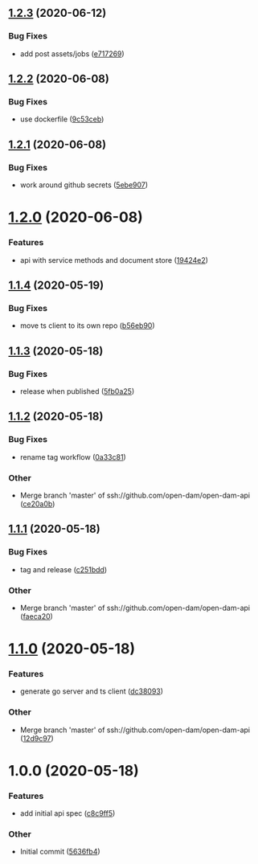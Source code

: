 ## [1.2.3](https://github.com/open-dam/open-dam-api/compare/v1.2.2...v1.2.3) (2020-06-12)

### Bug Fixes

- add post assets/jobs ([e717269](https://github.com/open-dam/open-dam-api/commit/e717269712042969b7c5159eb3604b9de788bb60))

## [1.2.2](https://github.com/open-dam/open-dam-api/compare/v1.2.1...v1.2.2) (2020-06-08)

### Bug Fixes

- use dockerfile ([9c53ceb](https://github.com/open-dam/open-dam-api/commit/9c53cebd5deee54d3edfef5ebe51f1c6a466eb9c))

## [1.2.1](https://github.com/open-dam/open-dam-api/compare/v1.2.0...v1.2.1) (2020-06-08)

### Bug Fixes

- work around github secrets ([5ebe907](https://github.com/open-dam/open-dam-api/commit/5ebe907a3e90967415980a9d3043f6ab0d79266d))

# [1.2.0](https://github.com/open-dam/open-dam-api/compare/v1.1.4...v1.2.0) (2020-06-08)

### Features

- api with service methods and document store ([19424e2](https://github.com/open-dam/open-dam-api/commit/19424e201586f12a376b0dbad66d4559660a4c50))

## [1.1.4](https://github.com/open-dam/open-dam-api/compare/v1.1.3...v1.1.4) (2020-05-19)

### Bug Fixes

- move ts client to its own repo ([b56eb90](https://github.com/open-dam/open-dam-api/commit/b56eb90fca6f44e47d5168e2bb4f2177700209f2))

## [1.1.3](https://github.com/open-dam/open-dam-api/compare/v1.1.2...v1.1.3) (2020-05-18)

### Bug Fixes

- release when published ([5fb0a25](https://github.com/open-dam/open-dam-api/commit/5fb0a251e6c4667aad8c544bde058df4d7ad9d8e))

## [1.1.2](https://github.com/open-dam/open-dam-api/compare/v1.1.1...v1.1.2) (2020-05-18)

### Bug Fixes

- rename tag workflow ([0a33c81](https://github.com/open-dam/open-dam-api/commit/0a33c812b1ba2bf6383c62de5edff5b75da47722))

### Other

- Merge branch 'master' of ssh://github.com/open-dam/open-dam-api ([ce20a0b](https://github.com/open-dam/open-dam-api/commit/ce20a0b3524b19f7b2c44a2ad0b123b22a37fac1))

## [1.1.1](https://github.com/open-dam/open-dam-api/compare/v1.1.0...v1.1.1) (2020-05-18)

### Bug Fixes

- tag and release ([c251bdd](https://github.com/open-dam/open-dam-api/commit/c251bdda3146acd57462c1dfe837d115b51a2f8d))

### Other

- Merge branch 'master' of ssh://github.com/open-dam/open-dam-api ([faeca20](https://github.com/open-dam/open-dam-api/commit/faeca20d097be38d146a3266d13af5c3acb96f82))

# [1.1.0](https://github.com/open-dam/open-dam-api/compare/v1.0.0...v1.1.0) (2020-05-18)

### Features

- generate go server and ts client ([dc38093](https://github.com/open-dam/open-dam-api/commit/dc3809381a642d54dd7613a23087512475166df8))

### Other

- Merge branch 'master' of ssh://github.com/open-dam/open-dam-api ([12d9c97](https://github.com/open-dam/open-dam-api/commit/12d9c97a8455ae05583ce345a41f77b85a100a73))

# 1.0.0 (2020-05-18)

### Features

- add initial api spec ([c8c9ff5](https://github.com/open-dam/open-dam-api/commit/c8c9ff51e8d3143e5210420e0fc726d7a720b2cd))

### Other

- Initial commit ([5636fb4](https://github.com/open-dam/open-dam-api/commit/5636fb4e016fcd12dcba0af6550fd2326995be1b))
